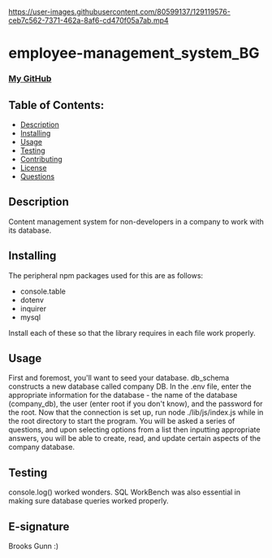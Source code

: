 

https://user-images.githubusercontent.com/80599137/129119576-ceb7c562-7371-462a-8af6-cd470f05a7ab.mp4

# employee-management_system_BG

### [My GitHub](https://github.com/worldunfurled)

## Table of Contents:
* [Description](#description)
* [Installing](#installing)
* [Usage](#usage)
* [Testing](#testing)
* [Contributing](#contributing)
* [License](#license)
* [Questions](#questions)

## Description

Content management system for non-developers in a company to work with its database.

## Installing

The peripheral npm packages used for this are as follows:

* console.table
* dotenv
* inquirer
* mysql

Install each of these so that the library requires in each file work properly.

## Usage

First and foremost, you'll want to seed your database. db_schema constructs a new database called company DB. In the .env file, enter the appropriate information for the database - the name of the database (company_db), the user (enter root if you don't know), and the password for the root. Now that the connection is set up, run node ./lib/js/index.js while in the root directory to start the program. You will be asked a series of questions, and upon selecting options from a list then inputting appropriate answers, you will be able to create, read, and update certain aspects of the company database.  

## Testing

console.log() worked wonders. SQL WorkBench was also essential in making sure database queries worked properly.

## E-signature

Brooks Gunn :)
